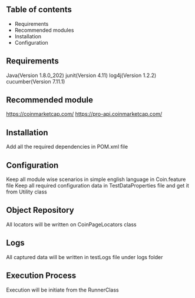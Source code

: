 ## Table of contents

- Requirements
- Recommended modules
- Installation
- Configuration


## Requirements

Java(Version 1.8.0_202)
junit(Version 4.11)
log4j(Version 1.2.2)
cucumber(Version 7.11.1)



## Recommended module

https://coinmarketcap.com/
https://pro-api.coinmarketcap.com/
## Installation

Add all the required dependencies in POM.xml file

##  Configuration
Keep all module wise scenarios in simple english language in Coin.feature file
Keep all required configuration data in TestDataProperties file and get it from Utility class


## Object Repository

All locators will be written on CoinPageLocators class

## Logs

All captured data will be written in testLogs file under logs folder

## Execution Process

Execution will be initiate from the RunnerClass

